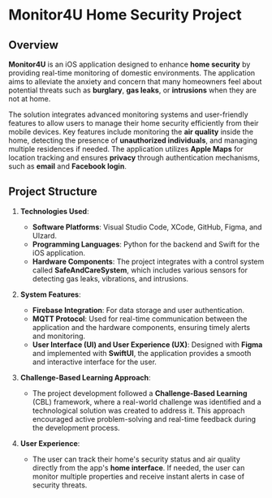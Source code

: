 # Monitor4U Home Security Project

## Overview

**Monitor4U** is an iOS application designed to enhance **home security** by providing real-time monitoring of domestic environments. The application aims to alleviate the anxiety and concern that many homeowners feel about potential threats such as **burglary**, **gas leaks**, or **intrusions** when they are not at home. 

The solution integrates advanced monitoring systems and user-friendly features to allow users to manage their home security efficiently from their mobile devices. Key features include monitoring the **air quality** inside the home, detecting the presence of **unauthorized individuals**, and managing multiple residences if needed. The application utilizes **Apple Maps** for location tracking and ensures **privacy** through authentication mechanisms, such as **email** and **Facebook login**.

## Project Structure

1. **Technologies Used**:
   - **Software Platforms**: Visual Studio Code, XCode, GitHub, Figma, and UIzard.
   - **Programming Languages**: Python for the backend and Swift for the iOS application.
   - **Hardware Components**: The project integrates with a control system called **SafeAndCareSystem**, which includes various sensors for detecting gas leaks, vibrations, and intrusions.

2. **System Features**:
   - **Firebase Integration**: For data storage and user authentication.
   - **MQTT Protocol**: Used for real-time communication between the application and the hardware components, ensuring timely alerts and monitoring.
   - **User Interface (UI) and User Experience (UX)**: Designed with **Figma** and implemented with **SwiftUI**, the application provides a smooth and interactive interface for the user.

3. **Challenge-Based Learning Approach**:
   - The project development followed a **Challenge-Based Learning** (CBL) framework, where a real-world challenge was identified and a technological solution was created to address it. This approach encouraged active problem-solving and real-time feedback during the development process.

4. **User Experience**:
   - The user can track their home's security status and air quality directly from the app's **home interface**. If needed, the user can monitor multiple properties and receive instant alerts in case of security threats.


